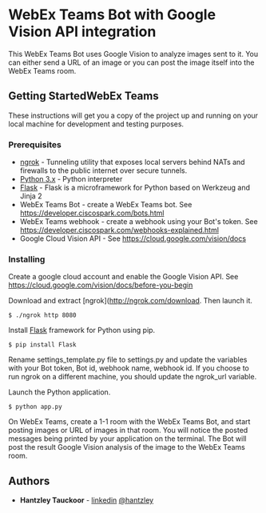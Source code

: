 # WebEx Teams Bot with Google Vision API integration

This WebEx Teams Bot uses Google Vision to analyze images sent to it. You can either send a URL of an image or you can post the image itself into the WebEx Teams room.



## Getting StartedWebEx Teams

These instructions will get you a copy of the project up and running on your local machine for development and testing purposes.



### Prerequisites
* [ngrok](http://ngrok.com) - Tunneling utility that exposes local servers behind NATs and firewalls to the public internet over secure tunnels.
* [Python 3.x](http://www.python.org) - Python interpreter
* [Flask](http://flask.pocoo.org/)  - Flask is a microframework for Python based on Werkzeug and Jinja 2
* WebEx Teams Bot - create a WebEx Teams bot. See https://developer.ciscospark.com/bots.html
* WebEx Teams webhook - create a webhook using your Bot's token. See https://developer.ciscospark.com/webhooks-explained.html
* Google Cloud Vision API - See https://cloud.google.com/vision/docs


### Installing

Create a google cloud account and enable the Google Vision API. See https://cloud.google.com/vision/docs/before-you-begin


Download and extract [ngrok](http://ngrok.com/download. Then launch it.

```
$ ./ngrok http 8080
```

Install [Flask](http://flask.pocoo.org/) framework for Python using pip.

```
$ pip install Flask
```

Rename settings_template.py file to settings.py and update the variables with your Bot token, Bot id, webhook name, webhook id. If you choose to run ngrok on a different machine, you should update the ngrok_url variable.

Launch the Python application.

```
$ python app.py
```

On WebEx Teams, create a 1-1 room with the WebEx Teams Bot, and start posting images or URL of images in that room. You will notice the posted messages being printed by your application on the terminal. The Bot will post the result Google Vision analysis of the image to the WebEx Teams room.


## Authors

* **Hantzley Tauckoor** - [linkedin](http://linkedin.com/in/hantzley) [@hantzley](http://twitter.com/hantzley)

